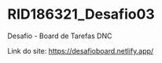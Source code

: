 # RID186321_Desafio03
Desafio - Board de Tarefas DNC

Link do site: https://desafioboard.netlify.app/
